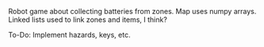 Robot game about collecting batteries from zones.
Map uses numpy arrays.
Linked lists used to link zones and items, I think?

To-Do:
Implement hazards, keys, etc.

